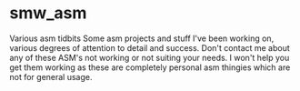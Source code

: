 # smw_asm
Various asm tidbits
Some asm projects and stuff I've been working on, various degrees of attention to detail and success.
Don't contact me about any of these ASM's not working or not suiting your needs. I won't help you get them working as these are completely personal asm thingies which are not for general usage.
